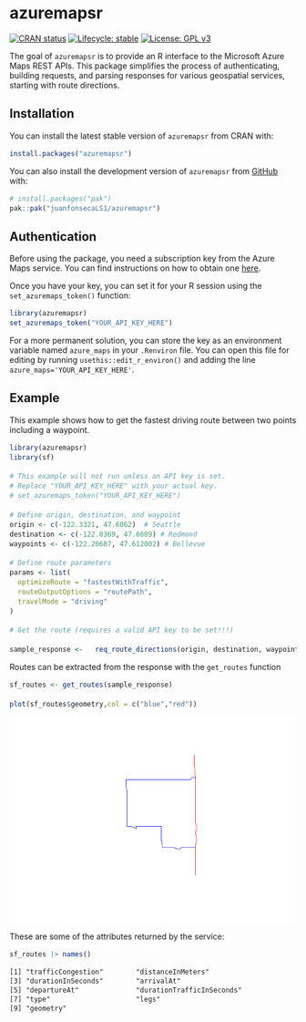 

# azuremapsr

<!-- badges: start -->

[![CRAN
status](https://www.r-pkg.org/badges/version/azuremapsr.png)](https://CRAN.R-project.org/package=azuremapsr)
[![Lifecycle:
stable](https://img.shields.io/badge/lifecycle-stable-brightgreen.svg)](https://lifecycle.r-lib.org/articles/stages.html#stable)
[![License: GPL
v3](https://img.shields.io/badge/License-GPLv3-blue.svg)](https://www.gnu.org/licenses/gpl-3.0)

<!-- badges: end -->

The goal of `azuremapsr` is to provide an R interface to the Microsoft
Azure Maps REST APIs. This package simplifies the process of
authenticating, building requests, and parsing responses for various
geospatial services, starting with route directions.

## Installation

You can install the latest stable version of `azuremapsr` from CRAN
with:

``` r
install.packages("azuremapsr")   
```

You can also install the development version of `azuremapsr` from
[GitHub](https://github.com/) with:

``` r
# install.packages("pak")
pak::pak("juanfonsecaLS1/azuremapsr")
```

## Authentication

Before using the package, you need a subscription key from the Azure
Maps service. You can find instructions on how to obtain one
[here](https://learn.microsoft.com/en-us/azure/azure-maps/quick-demo-map-app#get-the-subscription-key-for-your-account).

Once you have your key, you can set it for your R session using the
`set_azuremaps_token()` function:

``` r
library(azuremapsr)
set_azuremaps_token("YOUR_API_KEY_HERE")
```

For a more permanent solution, you can store the key as an environment
variable named `azure_maps` in your `.Renviron` file. You can open this
file for editing by running `usethis::edit_r_environ()` and adding the
line `azure_maps='YOUR_API_KEY_HERE'`.

## Example

This example shows how to get the fastest driving route between two
points including a waypoint.

``` r
library(azuremapsr)
library(sf)

# This example will not run unless an API key is set.
# Replace "YOUR_API_KEY_HERE" with your actual key.
# set_azuremaps_token("YOUR_API_KEY_HERE")

# Define origin, destination, and waypoint
origin <- c(-122.3321, 47.6062)  # Seattle
destination <- c(-122.0369, 47.6609) # Redmond
waypoints <- c(-122.20687, 47.612002) # Bellevue

# Define route parameters
params <- list(
  optimizeRoute = "fastestWithTraffic",
  routeOutputOptions = "routePath",
  travelMode = "driving"
)

# Get the route (requires a valid API key to be set!!!)

sample_response <-   req_route_directions(origin, destination, waypoints, params)
```

Routes can be extracted from the response with the `get_routes` function

``` r
sf_routes <- get_routes(sample_response)

plot(sf_routes$geometry,col = c("blue","red"))
```

![](README_files/figure-commonmark/get-routes-1.png)

These are some of the attributes returned by the service:

``` r
sf_routes |> names()
```

    [1] "trafficCongestion"        "distanceInMeters"        
    [3] "durationInSeconds"        "arrivalAt"               
    [5] "departureAt"              "durationTrafficInSeconds"
    [7] "type"                     "legs"                    
    [9] "geometry"                
